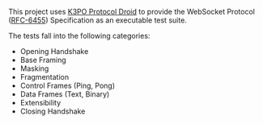 This project uses [K3PO Protocol Droid](http://github.com/kaazing/k3po) to provide the WebSocket Protocol 
([RFC-6455](https://tools.ietf.org/html/rfc6455)) Specification as an executable test suite.

The tests fall into the following categories:
 * Opening Handshake
 * Base Framing
 * Masking
 * Fragmentation
 * Control Frames (Ping, Pong)
 * Data Frames (Text, Binary)
 * Extensibility
 * Closing Handshake
